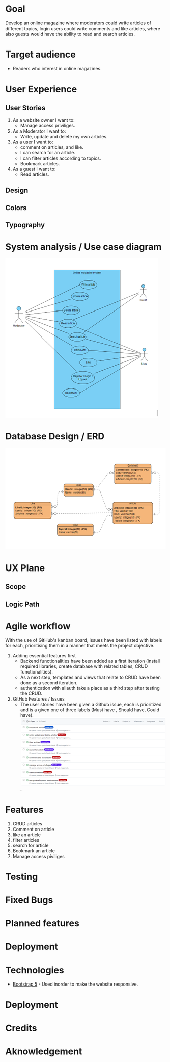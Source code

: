 # Goal
Develop an online magazine where moderators could write articles of different topics, 
login users could write comments and like articles, where also guests would have the ability to read and search articles.

# Target audience
- Readers who interest in online magazines.

# User Experience
## User Stories

1. As a website owner I want to:
    - Manage access priviliges.
2. As a Moderator I want to:
    - Write, update and delete my own articles.
3. As a user I want to: 
    - comment on articles, and like.
    - I can search for an article.
    - I can filter articles according to topics. 
    - Bookmark articles. 
4. As a guest I want to:
    - Read articles.
## Design
## Colors
## Typography


# System analysis / Use case diagram
![Use case duagram](/magazine/magazine/static/images/usecase-diagram.png)

# Database Design / ERD
![ERD](/magazine/magazine/static/images/ERD-diagram.png)

# UX Plane
## Scope
## Logic Path

# Agile workflow
With the use of  GitHub's kanban board, issues have been listed with labels for each, prioritising them in a manner that meets the project objective.
1. Adding essential features first
   - Backend functionalities have been added as a first iteration (install required libraries, create database with related tables, CRUD functionalities).
   - As a next step, templates and views that relate to CRUD have been done as a second iteration.
   - authentication with allauth take a place as a third step after testing the CRUD.
2. GitHub Features / Issues
   - The user stories have been given a Github issue, each is prioritized and is a given one of three labels (Must have , Should have, Could have).
![Issues](/magazine/magazine/static/images/issues.png).

# Features
1. CRUD articles
2. Comment on article
3. like an article
4. filter articles
5. search for article
6. Bookmark an article
7. Manage access piviliges

# Testing

# Fixed Bugs

# Planned features

# Deployment

# Technologies
+ [Bootstrap 5](https://getbootstrap.com/) - Used inorder to make the website responsive.

# Deployment 

# Credits

# Aknowledgement
